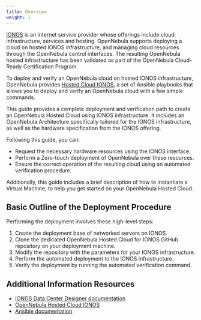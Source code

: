 ```yaml
---
title: Overview
weight: 1
---
```


[IONOS](https://www.ionos.com/) is an internet service provider whose offerings include cloud infrastructure, services and hosting. OpenNebula supports deploying a cloud on hosted IONOS infrastructure, and managing cloud resources through the OpenNebula control interfaces. The resulting OpenNebula hosted infrastructure has been validated as part of the OpenNebula Cloud-Ready Certification Program.

To deploy and verify an OpenNebula cloud on hosted IONOS infrastructure, OpenNebula provides [Hosted Cloud IONOS](https://github.com/OpenNebula/hosted-cloud-ionos), a set of Ansible playbooks that allows you to deploy and verify an OpenNebula cloud with a few simple commands.

This guide provides a complete deployment and verification path to create an OpenNebula Hosted Cloud using IONOS infrastructure. It includes an OpenNebula Architecture specifically tailored for the IONOS infrastructure, as well as the hardware specification from the IONOS offering.

Following this guide, you can:

- Request the necessary hardware resources using the IONOS interface.
- Perform a Zero-touch deployment of OpenNebula over these resources.
- Ensure the correct operation of the resulting cloud using an automated verification procedure.

Additionally, this guide includes a brief description of how to instantiate a Virtual Machine, to help you get started on your OpenNebula Hosted Cloud.

## Basic Outline of the Deployment Procedure

Performing the deployment involves these high-level steps:

1. Create the deployment base of networked servers on IONOS.
2. Clone the dedicated OpenNebula Hosted Cloud for IONOS GitHub repository on your deployment machine.
3. Modify the repository with the parameters for your IONOS infrastructure.
4. Perform the automated deployment to the IONOS infrastructure.
5. Verify the deployment by running the automated verification command.

## Additional Information Resources

- [IONOS Data Center Designer documentation](https://docs.ionos.com/cloud/set-up-ionos-cloud/data-center-designer)
- [OpenNebula Hosted Cloud IONOS](https://github.com/OpenNebula/hosted-cloud-ionos)
- [Ansible documentation](https://docs.ansible.com/)
